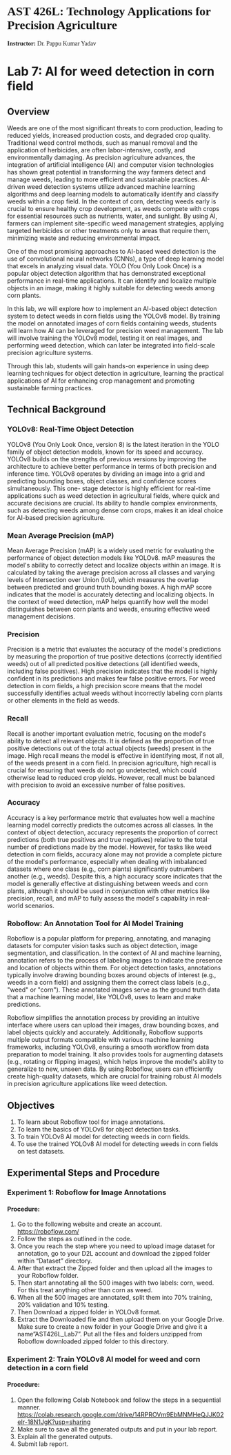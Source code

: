 <h1 style="font-family: Georgia;">AST 426L: Technology Applications for Precision Agriculture</h1>
<p style="font-family: Georgia;"><strong>Instructor:</strong> Dr. Pappu Kumar Yadav</p>

# Lab 7: AI for weed detection in corn field

## Overview


Weeds are one of the most significant threats to corn production, leading to reduced yields,
increased production costs, and degraded crop quality. Traditional weed control methods, such
as manual removal and the application of herbicides, are often labor-intensive, costly, and
environmentally damaging. As precision agriculture advances, the integration of artificial
intelligence (AI) and computer vision technologies has shown great potential in transforming
the way farmers detect and manage weeds, leading to more efficient and sustainable practices.
AI-driven weed detection systems utilize advanced machine learning algorithms and deep
learning models to automatically identify and classify weeds within a crop field. In the context
of corn, detecting weeds early is crucial to ensure healthy crop development, as weeds compete
with crops for essential resources such as nutrients, water, and sunlight. By using AI, farmers
can implement site-specific weed management strategies, applying targeted herbicides or other
treatments only to areas that require them, minimizing waste and reducing environmental impact.


One of the most promising approaches to AI-based weed detection is the use of convolutional
neural networks (CNNs), a type of deep learning model that excels in analyzing visual data.
YOLO (You Only Look Once) is a popular object detection algorithm that has demonstrated
exceptional performance in real-time applications. It can identify and localize multiple objects
in an image, making it highly suitable for detecting weeds among corn plants.


In this lab, we will explore how to implement an AI-based object detection system to detect
weeds in corn fields using the YOLOv8 model. By training the model on annotated images of
corn fields containing weeds, students will learn how AI can be leveraged for precision weed
management. The lab will involve training the YOLOv8 model, testing it on real images, and
performing weed detection, which can later be integrated into field-scale precision agriculture
systems.


Through this lab, students will gain hands-on experience in using deep learning techniques for
object detection in agriculture, learning the practical applications of AI for enhancing crop
management and promoting sustainable farming practices.


## Technical Background


### YOLOv8: Real-Time Object Detection
YOLOv8 (You Only Look Once, version 8) is the latest iteration in the YOLO family of
object detection models, known for its speed and accuracy. YOLOv8 builds on the strengths
of previous versions by improving the architecture to achieve better performance in terms of
both precision and inference time. YOLOv8 operates by dividing an image into a grid and
predicting bounding boxes, object classes, and confidence scores simultaneously. This one-
stage detector is highly efficient for real-time applications such as weed detection in
agricultural fields, where quick and accurate decisions are crucial. Its ability to handle
complex environments, such as detecting weeds among dense corn crops, makes it an ideal
choice for AI-based precision agriculture.

### Mean Average Precision (mAP)
Mean Average Precision (mAP) is a widely used metric for evaluating the performance of
object detection models like YOLOv8. mAP measures the model's ability to correctly detect
and localize objects within an image. It is calculated by taking the average precision across all classes and varying levels of Intersection over Union (IoU), which measures the overlap
between predicted and ground truth bounding boxes. A high mAP score indicates that the
model is accurately detecting and localizing objects. In the context of weed detection, mAP
helps quantify how well the model distinguishes between corn plants and weeds, ensuring
effective weed management decisions.

### Precision
Precision is a metric that evaluates the accuracy of the model's predictions by measuring the
proportion of true positive detections (correctly identified weeds) out of all predicted positive
detections (all identified weeds, including false positives). High precision indicates that the
model is highly confident in its predictions and makes few false positive errors. For weed
detection in corn fields, a high precision score means that the model successfully identifies
actual weeds without incorrectly labeling corn plants or other elements in the field as weeds.

### Recall
Recall is another important evaluation metric, focusing on the model's ability to detect all
relevant objects. It is defined as the proportion of true positive detections out of the total
actual objects (weeds) present in the image. High recall means the model is effective in
identifying most, if not all, of the weeds present in a corn field. In precision agriculture, high
recall is crucial for ensuring that weeds do not go undetected, which could otherwise lead to
reduced crop yields. However, recall must be balanced with precision to avoid an excessive
number of false positives.

### Accuracy
Accuracy is a key performance metric that evaluates how well a machine learning model
correctly predicts the outcomes across all classes. In the context of object detection, accuracy
represents the proportion of correct predictions (both true positives and true negatives)
relative to the total number of predictions made by the model. However, for tasks like weed
detection in corn fields, accuracy alone may not provide a complete picture of the model's
performance, especially when dealing with imbalanced datasets where one class (e.g., corn
plants) significantly outnumbers another (e.g., weeds). Despite this, a high accuracy score
indicates that the model is generally effective at distinguishing between weeds and corn
plants, although it should be used in conjunction with other metrics like precision, recall, and
mAP to fully assess the model's capability in real-world scenarios.

### Roboflow: An Annotation Tool for AI Model Training
Roboflow is a popular platform for preparing, annotating, and managing datasets for
computer vision tasks such as object detection, image segmentation, and classification. In
the context of AI and machine learning, annotation refers to the process of labeling images
to indicate the presence and location of objects within them. For object detection tasks,
annotations typically involve drawing bounding boxes around objects of interest (e.g., weeds
in a corn field) and assigning them the correct class labels (e.g., "weed" or "corn"). These
annotated images serve as the ground truth data that a machine learning model, like
YOLOv8, uses to learn and make predictions.

Roboflow simplifies the annotation process by providing an intuitive interface where users
can upload their images, draw bounding boxes, and label objects quickly and accurately.
Additionally, Roboflow supports multiple output formats compatible with various machine
learning frameworks, including YOLOv8, ensuring a smooth workflow from data
preparation to model training. It also provides tools for augmenting datasets (e.g., rotating or
flipping images), which helps improve the model's ability to generalize to new, unseen data.
By using Roboflow, users can efficiently create high-quality datasets, which are crucial for
training robust AI models in precision agriculture applications like weed detection.


## Objectives


1. To learn about Roboflow tool for image annotations.
2. To learn the basics of YOLOv8 for object detection tasks.
3. To train YOLOv8 AI model for detecting weeds in corn fields.
4. To use the trained YOLOv8 AI model for detecting weeds in corn fields on test datasets.


## Experimental Steps and Procedure


### Experiment 1: Roboflow for Image Annotations

#### Procedure:

1. Go to the following website and create an account. https://roboflow.com/
2. Follow the steps as outlined in the code. 
3. Once you reach the step where you need to upload image dataset for annotation, go to
your D2L account and download the zipped folder within “Dataset” directory.
4. After that extract the Zipped folder and then upload all the images to your Roboflow
folder.
5. Then start annotating all the 500 images with two labels: corn, weed. For this treat
anything other than corn as weed.
6. When all the 500 images are annotated, split them into 70% training, 20% validation
and 10% testing.
7. Then Download a zipped folder in YOLOv8 format.
8. Extract the Downloaded file and then upload them on your Google Drive. Make sure
to create a new folder in your Google Drive and give it a name”AST426L_Lab7”. Put
all the files and folders unzipped from Roboflow downloaded zipped folder to this
directory.


### Experiment 2: Train YOLOv8 AI model for weed and corn detection in a corn field

#### Procedure:

1. Open the following Colab Notebook and follow the steps in a sequential manner.
https://colab.research.google.com/drive/14RPROVm9EbMNMHeQJJK02eIr-18N1JgK?usp=sharing
2. Make sure to save all the generated outputs and put in your lab report.
3. Explain all the generated outputs.
4. Submit lab report.
